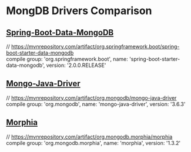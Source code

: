 # MongDB Drivers Comparison

## <a href = "https://projects.spring.io/spring-data-mongodb/">Spring-Boot-Data-MongoDB</a>
// https://mvnrepository.com/artifact/org.springframework.boot/spring-boot-starter-data-mongodb <br>
compile group: 'org.springframework.boot', name: 'spring-boot-starter-data-mongodb', version: '2.0.0.RELEASE'

## <a href = "https://github.com/mongodb/mongo-java-driver">Mongo-Java-Driver</a>
// https://mvnrepository.com/artifact/org.mongodb/mongo-java-driver <br>
compile group: 'org.mongodb', name: 'mongo-java-driver', version: '3.6.3'

## <a href = "https://mongodb.github.io/morphia/">Morphia</a>
// https://mvnrepository.com/artifact/org.mongodb.morphia/morphia <br>
compile group: 'org.mongodb.morphia', name: 'morphia', version: '1.3.2'
